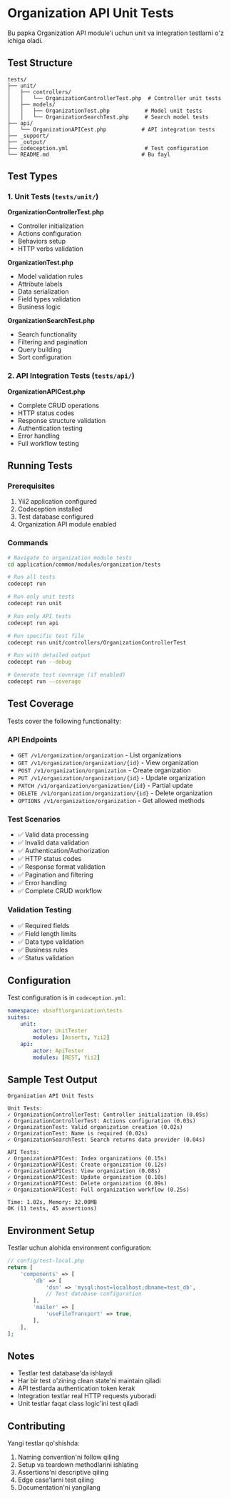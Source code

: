 # Organization API Unit Tests

Bu papka Organization API module'i uchun unit va integration testlarni o'z ichiga oladi.

## Test Structure

```
tests/
├── unit/
│   ├── controllers/
│   │   └── OrganizationControllerTest.php  # Controller unit tests
│   ├── models/
│   │   ├── OrganizationTest.php           # Model unit tests
│   │   └── OrganizationSearchTest.php     # Search model tests
├── api/
│   └── OrganizationAPICest.php           # API integration tests
├── _support/
├── _output/
├── codeception.yml                        # Test configuration
└── README.md                             # Bu fayl
```

## Test Types

### 1. Unit Tests (`tests/unit/`)

**OrganizationControllerTest.php**
- Controller initialization
- Actions configuration
- Behaviors setup  
- HTTP verbs validation

**OrganizationTest.php**
- Model validation rules
- Attribute labels
- Data serialization
- Field types validation
- Business logic

**OrganizationSearchTest.php**
- Search functionality
- Filtering and pagination
- Query building
- Sort configuration

### 2. API Integration Tests (`tests/api/`)

**OrganizationAPICest.php**
- Complete CRUD operations
- HTTP status codes
- Response structure validation
- Authentication testing
- Error handling
- Full workflow testing

## Running Tests

### Prerequisites

1. Yii2 application configured
2. Codeception installed
3. Test database configured
4. Organization API module enabled

### Commands

```bash
# Navigate to organization module tests
cd application/common/modules/organization/tests

# Run all tests
codecept run

# Run only unit tests
codecept run unit

# Run only API tests  
codecept run api

# Run specific test file
codecept run unit/controllers/OrganizationControllerTest

# Run with detailed output
codecept run --debug

# Generate test coverage (if enabled)
codecept run --coverage
```

## Test Coverage

Tests cover the following functionality:

### API Endpoints
- `GET /v1/organization/organization` - List organizations
- `GET /v1/organization/organization/{id}` - View organization
- `POST /v1/organization/organization` - Create organization
- `PUT /v1/organization/organization/{id}` - Update organization
- `PATCH /v1/organization/organization/{id}` - Partial update
- `DELETE /v1/organization/organization/{id}` - Delete organization
- `OPTIONS /v1/organization/organization` - Get allowed methods

### Test Scenarios
- ✅ Valid data processing
- ✅ Invalid data validation
- ✅ Authentication/Authorization
- ✅ HTTP status codes
- ✅ Response format validation
- ✅ Pagination and filtering
- ✅ Error handling
- ✅ Complete CRUD workflow

### Validation Testing
- ✅ Required fields
- ✅ Field length limits
- ✅ Data type validation
- ✅ Business rules
- ✅ Status validation

## Configuration

Test configuration is in `codeception.yml`:

```yaml
namespace: xbsoft\organization\tests
suites:
    unit:
        actor: UnitTester
        modules: [Asserts, Yii2]
    api:
        actor: ApiTester  
        modules: [REST, Yii2]
```

## Sample Test Output

```
Organization API Unit Tests

Unit Tests:
✓ OrganizationControllerTest: Controller initialization (0.05s)
✓ OrganizationControllerTest: Actions configuration (0.03s)
✓ OrganizationTest: Valid organization creation (0.02s)
✓ OrganizationTest: Name is required (0.02s)
✓ OrganizationSearchTest: Search returns data provider (0.04s)

API Tests:
✓ OrganizationAPICest: Index organizations (0.15s)
✓ OrganizationAPICest: Create organization (0.12s)
✓ OrganizationAPICest: View organization (0.08s)
✓ OrganizationAPICest: Update organization (0.10s)
✓ OrganizationAPICest: Delete organization (0.09s)
✓ OrganizationAPICest: Full organization workflow (0.25s)

Time: 1.02s, Memory: 32.00MB
OK (11 tests, 45 assertions)
```

## Environment Setup

Testlar uchun alohida environment configuration:

```php
// config/test-local.php
return [
    'components' => [
        'db' => [
            'dsn' => 'mysql:host=localhost;dbname=test_db',
            // Test database configuration
        ],
        'mailer' => [
            'useFileTransport' => true,
        ],
    ],
];
```

## Notes

- Testlar test database'da ishlaydi
- Har bir test o'zining clean state'ni maintain qiladi
- API testlarda authentication token kerak
- Integration testlar real HTTP requests yuboradi
- Unit testlar faqat class logic'ini test qiladi

## Contributing

Yangi testlar qo'shishda:

1. Naming convention'ni follow qiling
2. Setup va teardown methodlarini ishlating
3. Assertions'ni descriptive qiling
4. Edge case'larni test qiling
5. Documentation'ni yangilang 